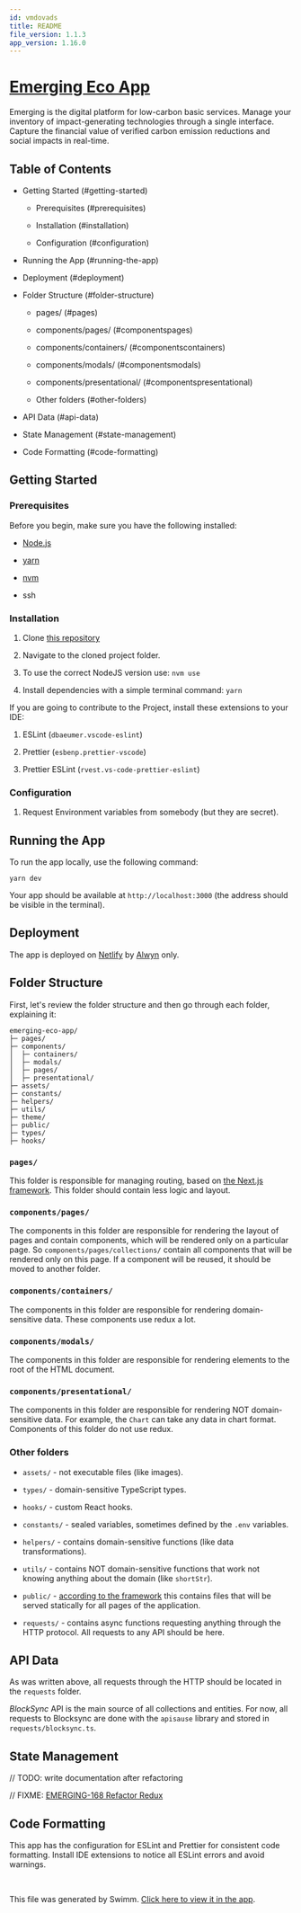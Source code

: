 ```yaml
---
id: vmdovads
title: README
file_version: 1.1.3
app_version: 1.16.0
---
```


# [Emerging Eco App](https://app.emerging.eco/)

Emerging is the digital platform for low-carbon basic services. Manage your inventory of impact-generating technologies through a single interface. Capture the financial value of verified carbon emission reductions and social impacts in real-time.

## Table of Contents

*   Getting Started (#getting-started)

    *   Prerequisites (#prerequisites)

    *   Installation (#installation)

    *   Configuration (#configuration)

*   Running the App (#running-the-app)

*   Deployment (#deployment)

*   Folder Structure (#folder-structure)

    *   pages/ (#pages)

    *   components/pages/ (#componentspages)

    *   components/containers/ (#componentscontainers)

    *   components/modals/ (#componentsmodals)

    *   components/presentational/ (#componentspresentational)

    *   Other folders (#other-folders)

*   API Data (#api-data)

*   State Management (#state-management)

*   Code Formatting (#code-formatting)

## Getting Started

### Prerequisites

Before you begin, make sure you have the following installed:

*   [Node.js](https://nodejs.org/)

*   [yarn](https://yarnpkg.com/)

*   [nvm](https://github.com/nvm-sh/nvm/blob/master/README.md#intro)

*   ssh

### Installation

1.  Clone [this repository](https://github.com/emerging-eco/app)

2.  Navigate to the cloned project folder.

3.  To use the correct NodeJS version use: `nvm use`

4.  Install dependencies with a simple terminal command: `yarn`

If you are going to contribute to the Project, install these extensions to your IDE:

1.  ESLint (`dbaeumer.vscode-eslint`)

2.  Prettier (`esbenp.prettier-vscode`)

3.  Prettier ESLint (`rvest.vs-code-prettier-eslint`)

### Configuration

1.  Request Environment variables from somebody (but they are secret).

## Running the App

To run the app locally, use the following command:

```
yarn dev
```

Your app should be available at `http://localhost:3000` (the address should be visible in the terminal).

## Deployment

The app is deployed on [Netlify](https://www.netlify.com/) by [Alwyn](https://github.com/alwyn-ixo) only.

## Folder Structure

First, let's review the folder structure and then go through each folder, explaining it:

```
emerging-eco-app/
├─ pages/
├─ components/
│  ├─ containers/
│  ├─ modals/
│  ├─ pages/
│  ├─ presentational/
├─ assets/
├─ constants/
├─ helpers/
├─ utils/
├─ theme/
├─ public/
├─ types/
├─ hooks/
```

### `pages/`

This folder is responsible for managing routing, based on [the Next.js framework](https://nextjs.org/docs/pages/building-your-application/routing). This folder should contain less logic and layout.

### `components/pages/`

The components in this folder are responsible for rendering the layout of pages and contain components, which will be rendered only on a particular page. So `components/pages/collections/` contain all components that will be rendered only on this page. If a component will be reused, it should be moved to another folder.

### `components/containers/`

The components in this folder are responsible for rendering domain-sensitive data. These components use redux a lot.

### `components/modals/`

The components in this folder are responsible for rendering elements to the root of the HTML document.

### `components/presentational/`

The components in this folder are responsible for rendering NOT domain-sensitive data. For example, the `Chart` can take any data in chart format. Components of this folder do not use redux.

### Other folders

*   `assets/` - not executable files (like images).

*   `types/` - domain-sensitive TypeScript types.

*   `hooks/` - custom React hooks.

*   `constants/` - sealed variables, sometimes defined by the `.env` variables.

*   `helpers/` - contains domain-sensitive functions (like data transformations).

*   `utils/` - contains NOT domain-sensitive functions that work not knowing anything about the domain (like `shortStr`).

*   `public/` - [according to the framework](https://nextjs.org/docs/getting-started/installation#the-public-folder-optional) this contains files that will be served statically for all pages of the application.

*   `requests/` - contains async functions requesting anything through the HTTP protocol. All requests to any API should be here.

## API Data

As was written above, all requests through the HTTP should be located in the `requests` folder.

_BlockSync_ API is the main source of all collections and entities. For now, all requests to Blocksync are done with the `apisause` library and stored in `requests/blocksync.ts`.

## State Management

// TODO: write documentation after refactoring

// FIXME: [EMERGING-168 Refactor Redux](https://ixo.youtrack.cloud/issue/EMERGING-168/Refactor-Redux)

## Code Formatting

This app has the configuration for ESLint and Prettier for consistent code formatting. Install IDE extensions to notice all ESLint errors and avoid warnings.

<br/>

This file was generated by Swimm. [Click here to view it in the app](https://app.swimm.io/repos/Z2l0aHViJTNBJTNBYXBwJTNBJTNBZW1lcmdpbmctZWNv/docs/vmdovads).
